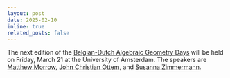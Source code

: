 ```yaml
---
layout: post
date: 2025-02-10
inline: true
related_posts: false
---
```

The next edition of the [Belgian-Dutch Algebraic Geometry
Days](https://www.math.ru.nl/~bmoonen/BNL.html) will be held on Friday,
March 21 at the University of Amsterdam. The speakers are [Matthew Morrow](https://www.imo.universite-paris-saclay.fr/~matthew.morrow/),
[John Christian Ottem](https://sites.google.com/view/johnco), and
[Susanna Zimmermann](https://susannazimmermann.github.io/).
